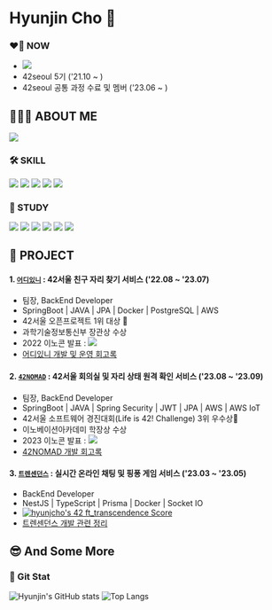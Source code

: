 # Hyunjin Cho 👋

### ❤️‍🔥 NOW
- [<img src="https://img.shields.io/badge/Born2Code-hyunjcho-004088?style=flat&logo=42&logoColor=white?style=flat">](https://companies.intra.42.fr/resumes/NgixM32P)
- 42seoul 5기 ('21.10 ~ )
- 42seoul 공통 과정 수료 및 멤버 ('23.06 ~ )


## 🙋🏻‍♀️ ABOUT ME

[<img src="https://img.shields.io/badge/하이초로그-6DB33F?style=for-the-badge&logo=velog&logoColor=white">](https://velog.io/@highcho)

  
### 🛠️ SKILL
<img src="https://img.shields.io/badge/springboot-6DB33F?style=for-the-badge&logo=springboot&logoColor=white"> <img src="https://img.shields.io/badge/java-FF9A00?style=for-the-badge&logoColor=white"> <img src="https://img.shields.io/badge/c-A8B9CC?style=for-the-badge&logo=c&logoColor=white"> <img src="https://img.shields.io/badge/c++-00599C?style=for-the-badge&logo=cplusplus&logoColor=white"> <img src="https://img.shields.io/badge/docker-2496ED?style=for-the-badge&logo=docker&logoColor=white">

### 📝 STUDY
<img src="https://img.shields.io/badge/nestjs-E0234E?style=for-the-badge&logo=nestjs&logoColor=white"> <img src="https://img.shields.io/badge/typescript-3178C6?style=for-the-badge&logo=typescript&logoColor=white"> <img src="https://img.shields.io/badge/python-3776AB?style=for-the-badge&logo=python&logoColor=white"> <img src="https://img.shields.io/badge/prisma-2D3748?style=for-the-badge&logo=prisma&logoColor=white"> <img src="https://img.shields.io/badge/postgresql-4169E1?style=for-the-badge&logo=postgresql&logoColor=white"> <img src="https://img.shields.io/badge/aws-232F3E?style=for-the-badge&logo=amazonaws&logoColor=white">

## 🌿 PROJECT
#### 1. [`어디있니`](https://github.com/42Where/where42) : 42서울 친구 자리 찾기 서비스 ('22.08 ~ '23.07)
- 팀장, BackEnd Developer
- SpringBoot | JAVA | JPA | Docker | PostgreSQL | AWS
- 42서울 오픈프로젝트 1위 대상 👑
- 과학기술정보통신부 장관상 수상
- 2022 이노콘 발표 : [<img src="https://img.shields.io/badge/YouTube-FF0000?style=flat&logo=youtube&logoColor=white">](https://www.youtube.com/live/URFO7xm-Xe8?si=K_7xmO6QLO4zdHMI&t=4668)
- [어디있니 개발 및 운영 회고록](https://velog.io/@highcho/%EC%96%B4%EB%94%94%EC%9E%88%EB%8B%88-%ED%94%84%EB%A1%9C%EC%A0%9D%ED%8A%B8-%ED%9A%8C%EA%B3%A0%EB%A1%9D)

#### 2. [`42NOMAD`](https://github.com/42nomad/backend) : 42서울 회의실 및 자리 상태 원격 확인 서비스 ('23.08 ~ '23.09)
- 팀장, BackEnd Developer
- SpringBoot | JAVA | Spring Security | JWT | JPA | AWS | AWS IoT 
- 42서울 소프트웨어 경진대회(Life is 42! Challenge) 3위 우수상🥉
- 이노베이션아카데미 학장상 수상
- 2023 이노콘 발표 : [<img src="https://img.shields.io/badge/YouTube-FF0000?style=flat&logo=youtube&logoColor=white">](https://youtu.be/TmVEQyRo_Bc?si=enT2FiouW2lEtabw&t=9340)
- [42NOMAD 개발 회고록](https://velog.io/@highcho/42NOMAD-%ED%94%84%EB%A1%9C%EC%A0%9D%ED%8A%B8-%ED%9A%8C%EA%B3%A0%EB%A1%9D)

#### 3. [`트렌센던스`](https://github.com/WallyPfister/transcendence) : 실시간 온라인 채팅 및 핑퐁 게임 서비스 ('23.03 ~ '23.05)
- BackEnd Developer
- NestJS | TypeScript | Prisma | Docker | Socket IO
- [![hyunjcho's 42 ft_transcendence Score](https://badge42.vercel.app/api/v2/clk2bw5y1000608mniwbi5kwj/project/3089114)](https://github.com/JaeSeoKim/badge42)
- [트렌센던스 개발 관련 정리](https://future-plane-946.notion.site/Transcendence-d9ff7e05c764453383332b6e06f29736?pvs=4)

## 😎 And Some More
### 💫 Git Stat
![Hyunjin's GitHub stats](https://github-readme-stats.vercel.app/api?username=highjcho&hide=stars) ![Top Langs](https://github-readme-stats.vercel.app/api/top-langs/?username=highjcho&layout=compact)


